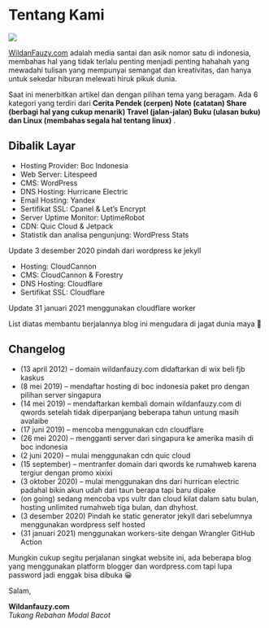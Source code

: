 # Tentang Kami

![](https://wildanfauzy.com/ss.png)

[WildanFauzy.com](https://wildanfauzy.com "Blog asik asoy ") adalah media santai dan asik nomor satu di indonesia, membahas hal yang tidak terlalu penting menjadi penting hahahah yang mewadahi tulisan yang mempunyai semangat dan kreativitas, dan hanya untuk sekedar hiburan melewati hiruk pikuk dunia.

Saat ini menerbitkan artikel dan dengan pilihan tema yang beragam. Ada 6 kategori yang terdiri dari **Cerita Pendek (cerpen) Note (catatan) Share (berbagi hal yang cukup menarik) Travel (jalan-jalan) Buku (ulasan buku) dan Linux (membahas segala hal tentang linux)** .

## Dibalik Layar

* Hosting Provider: Boc Indonesia
* Web Server: Litespeed
* CMS: WordPress
* DNS Hosting: Hurricane Electric
* Email Hosting: Yandex
* Sertifikat SSL: Cpanel & Let’s Encrypt
* Server Uptime Monitor: UptimeRobot
* CDN: Quic Cloud & Jetpack
* Statistik dan analisa pengunjung: WordPress Stats

Update 3 desember 2020 pindah dari wordpress ke jekyll

* Hosting: CloudCannon
* CMS: CloudCannon & Forestry
* DNS Hosting: Cloudflare
* Sertifikat SSL: Cloudflare

Update 31 januari 2021 menggunakan cloudflare worker

List diatas membantu berjalannya blog ini mengudara di jagat dunia maya 🙂

## Changelog

* (13 april 2012) – domain wildanfauzy.com didaftarkan di wix beli fjb kaskus
* (8 mei 2019) – mendaftar hosting di boc indonesia paket pro dengan pilihan server singapura
* (14 mei 2019) – mendaftarkan kembali domain wildanfauzy.com di qwords setelah tidak diperpanjang beberapa tahun untung masih avalaibe
* (17 juni 2019) – mencoba menggunakan cdn cloudflare
* (26 mei 2020) – mengganti server dari singapura ke amerika masih di boc indonesia
* (2 juni 2020) – mulai menggunakan cdn quic cloud
* (15 september) – mentranfer domain dari qwords ke rumahweb karena tergiur dengan promo xixixi
* (3 oktober 2020) – mulai menggunakan dns dari hurrican electric padahal bikin akun udah dari taun berapa tapi baru dipake
* (on going) sedang mencoba vps vultr dan cloud kilat dalam satu bulan, hosting unlimited rumahweb tiga bulan, dan dhyhost.
* (3 desember 2020) Pindah ke static generator jekyll dari sebelumnya menggunakan wordpress self hosted
* (31 januari 2021) menggunakan workers-site dengan Wrangler GitHub Action

Mungkin cukup segitu perjalanan singkat website ini, ada beberapa blog yang menggunakan platform blogger dan wordpress.com tapi lupa password jadi enggak bisa dibuka 😀

Salam,

**Wildanfauzy.com**  
_Tukang Rebahan Modal Bacot_
